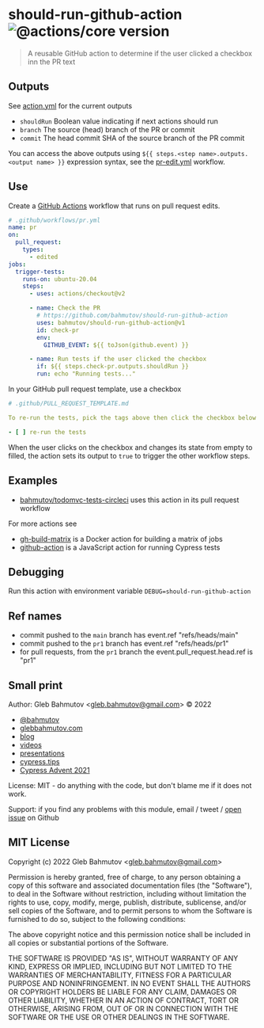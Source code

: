 # should-run-github-action ![@actions/core version](https://img.shields.io/badge/@actions/core-1.10.0-brightgreen)

> A reusable GitHub action to determine if the user clicked a checkbox inn the PR text

## Outputs

See [action.yml](./action.yml) for the current outputs

- `shouldRun` Boolean value indicating if next actions should run
- `branch` The source (head) branch of the PR or commit
- `commit` The head commit SHA of the source branch of the PR commit

You can access the above outputs using `${{ steps.<step name>.outputs.<output name> }}` expression syntax, see the [pr-edit.yml](./.github/workflows/pr-edit.yml) workflow.

## Use

Create a [GitHub Actions](https://glebbahmutov.com/blog/trying-github-actions/) workflow that runs on pull request edits.

```yml
# .github/workflows/pr.yml
name: pr
on:
  pull_request:
    types:
      - edited
jobs:
  trigger-tests:
    runs-on: ubuntu-20.04
    steps:
      - uses: actions/checkout@v2

      - name: Check the PR
        # https://github.com/bahmutov/should-run-github-action
        uses: bahmutov/should-run-github-action@v1
        id: check-pr
        env:
          GITHUB_EVENT: ${{ toJson(github.event) }}

      - name: Run tests if the user clicked the checkbox
        if: ${{ steps.check-pr.outputs.shouldRun }}
        run: echo "Running tests..."
```

In your GitHub pull request template, use a checkbox

```yml
# .github/PULL_REQUEST_TEMPLATE.md

To re-run the tests, pick the tags above then click the checkbox below

- [ ] re-run the tests
```

When the user clicks on the checkbox and changes its state from empty to filled, the action sets its output to `true` to trigger the other workflow steps.

## Examples

- [bahmutov/todomvc-tests-circleci](https://github.com/bahmutov/todomvc-tests-circleci) uses this action in its pull request workflow

For more actions see

- [gh-build-matrix](https://github.com/bahmutov/gh-build-matrix) is a Docker action for building a matrix of jobs
- [github-action](https://github.com/cypress-io/github-action) is a JavaScript action for running Cypress tests

## Debugging

Run this action with environment variable `DEBUG=should-run-github-action`

## Ref names

- commit pushed to the `main` branch has event.ref "refs/heads/main"
- commit pushed to the `pr1` branch has event.ref "refs/heads/pr1"
- for pull requests, from the `pr1` branch the event.pull_request.head.ref is "pr1"

## Small print

Author: Gleb Bahmutov &lt;gleb.bahmutov@gmail.com&gt; &copy; 2022

- [@bahmutov](https://twitter.com/bahmutov)
- [glebbahmutov.com](https://glebbahmutov.com)
- [blog](https://glebbahmutov.com/blog)
- [videos](https://www.youtube.com/glebbahmutov)
- [presentations](https://slides.com/bahmutov)
- [cypress.tips](https://cypress.tips)
- [Cypress Advent 2021](https://cypresstips.substack.com/)

License: MIT - do anything with the code, but don't blame me if it does not work.

Support: if you find any problems with this module, email / tweet /
[open issue](https://github.com/bahmutov/should-run-github-action/issues) on Github

## MIT License

Copyright (c) 2022 Gleb Bahmutov &lt;gleb.bahmutov@gmail.com&gt;

Permission is hereby granted, free of charge, to any person
obtaining a copy of this software and associated documentation
files (the "Software"), to deal in the Software without
restriction, including without limitation the rights to use,
copy, modify, merge, publish, distribute, sublicense, and/or sell
copies of the Software, and to permit persons to whom the
Software is furnished to do so, subject to the following
conditions:

The above copyright notice and this permission notice shall be
included in all copies or substantial portions of the Software.

THE SOFTWARE IS PROVIDED "AS IS", WITHOUT WARRANTY OF ANY KIND,
EXPRESS OR IMPLIED, INCLUDING BUT NOT LIMITED TO THE WARRANTIES
OF MERCHANTABILITY, FITNESS FOR A PARTICULAR PURPOSE AND
NONINFRINGEMENT. IN NO EVENT SHALL THE AUTHORS OR COPYRIGHT
HOLDERS BE LIABLE FOR ANY CLAIM, DAMAGES OR OTHER LIABILITY,
WHETHER IN AN ACTION OF CONTRACT, TORT OR OTHERWISE, ARISING
FROM, OUT OF OR IN CONNECTION WITH THE SOFTWARE OR THE USE OR
OTHER DEALINGS IN THE SOFTWARE.
